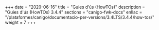 +++
date        = "2020-06-16"
title       = "Guies d'ús (HowTOs)"
description = "Guies d'ús (HowTOs) 3.4.4"
sections    = "canigo-fwk-docs"
enllac      = "/plataformes/canigo/documentacio-per-versions/3.4LTS/3.4.4/how-tos/"
weight      = 7
+++
